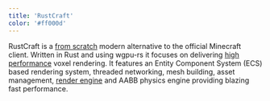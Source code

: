 ```yaml
---
title: 'RustCraft'
color: '#ff000d'
---
```


RustCraft is a <u>from scratch</u> modern
alternative to the official Minecraft client. Written in Rust and using
wgpu-rs it focuses on delivering <u>high performance</u> voxel rendering. It features
an Entity Component System (ECS) based rendering system, threaded networking,
mesh building, asset management, <u>render engine</u> and AABB physics engine
providing blazing fast performance.
